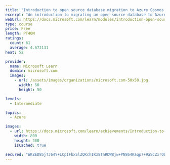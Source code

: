 ```yaml
---
title: "Introduction to open source database migration to Azure Cosmos DB"
excerpt: "An introduction to migrating an open-source database to Azure Cosmos DB"
webUrl: https://docs.microsoft.com/learn/modules/introduction-open-source-database-migration-azure-cosmos-db/
type: course
price: Free
length: PT40M
ratings:
  count: 61
  average: 4.672131
heat: 52

provider:
  name: Microsoft Learn
  domain: microsoft.com
  images:
    - url: /assets/images/organizations/microsoft.com-50x50.jpg
      width: 50
      height: 50

levels:
  - Intermediate

topics:
  - Azure

images:
  - url: https://docs.microsoft.com/learn/achievements/Introduction-to-open-source-database-migration-to-Azure-Cosmos-DB-social.png
    width: 800
    height: 400
    isCached: true

secured: "WKZED85jTJ64Y+LCp1FbxSlZQKchIKz8TnRDW8jw+PN864Kaqp7+9aSCZxrQbVxKNApJf8kK8p7qCeUTBBX5Sa4kQzdxTo/ESmOOirgYktZrcsYKnoUxnA6AJCNzACgA0Y7Fs1fdvfX4AqJEFIQktnMwXScokMSwdZEyY1N4cukUWBFf7xb2R0+0ml7xPRwQ1YF8aOcSY2dIJry7HBVt0mqeHM8L2oPZtL/MS9Hzztb9Lgvf1D+Zeu/5XriunDFLntzzlAT6l+NJBqsyTHHfp0Mx6+8Je9tMCuIQdNlXXh1U22UdMGVDveR2InxwT8rgKaQ94hzOe2gSdSpUtbf2miz13ywDF8wtbOTVP9yQBY71LSmwcTojZK7v6z3q27eQPHsiM7ZCNvbs0eHkOSWyiw==;RvFxYwTiimL28QbHoYrfbQ=="
---
```


